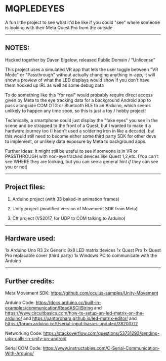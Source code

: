 # MQPLEDEYES
A fun little project to see what it'd be like if you could "see" where someone is looking with their Meta Quest Pro from the outside

------
NOTES:
------

Hacked together by Daven Bigelow, released Public Domain / "Unlicense"

This project uses a simulated VR app that lets the user toggle between "VR Mode" or "Passthrough" without actually changing anything in-app, it will show a preview of what the LED displays would show if you don't have them hooked up IRL as well as some debug data

To do something like this "for real" would probably require direct access given by Meta to the eye tracking data for a background Android app to pass alongside COM OTG or Bluetooth BLE to an Arduino, which seems unlikely to happen any time soon, so this is just a toy / hobby project!

Technically, a smartphone could just display the "fake eyes" you see in the scene and be strapped to the front of a Quest, but I wanted to make it a hardware journey too (I hadn't used a soldering iron in like a decade), but this would still need to become either some third party SDK for other devs to implement, or unlikely data exposure by Meta to background apps.

Further Ideas: It might still be useful to see if someone is in VR or PASSTHROUGH with non-eye tracked devices like Quest 1,2,etc. (You can't see WHERE they are looking, but you can see a general hint *if* they can see you or not)

------------------
Project files:
------------------

1. Arduino project (with 33 baked-in animation frames)

2. Unity project (modified version of Movement SDK from Meta)

3. C# project (VS2017, for UDP to COM talking to Arduino)


------------------
Hardware used:
------------------

1x Arduino Uno R3
2x Generic 8x8 LED matrix devices
1x Quest Pro
1x Quest Pro replacable cover (third party)
1x Windows PC to communicate with the Arduino

------------------
Further credits:
------------------

Meta Movement SDK: https://github.com/oculus-samples/Unity-Movement

Arduino Code: https://docs.arduino.cc/built-in-examples/communication/ReadASCIIString
and https://www.circuitbasics.com/how-to-setup-an-led-matrix-on-the-arduino/
and https://xantorohara.github.io/led-matrix-editor/
and https://forum.arduino.cc/t/serial-input-basics-updated/382007/2

Networking Code: https://stackoverflow.com/questions/53731293/sending-udp-calls-in-unity-on-android

Serial COM Code: https://www.instructables.com/C-Serial-Communication-With-Arduino/
